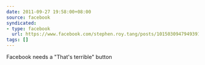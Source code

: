 ```yaml
---
date: 2011-09-27 19:58:00+08:00
source: facebook
syndicated:
- type: facebook
  url: https://www.facebook.com/stephen.roy.tang/posts/10150309479493912
tags: []
---
```


Facebook needs a "That's terrible" button